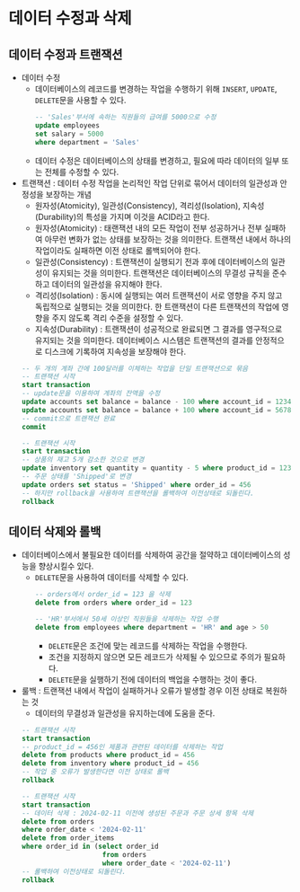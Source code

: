 # 데이터 수정과 삭제

## 데이터 수정과 트랜잭션
* 데이터 수정
    * 데이터베이스의 레코드를 변경하는 작업을 수행하기 위해 `INSERT`, `UPDATE`, `DELETE`문을 사용할 수 있다.
        ```sql
        -- 'Sales'부서에 속하는 직원들의 급여를 5000으로 수정
        update employees
        set salary = 5000
        where department = 'Sales'
        ```
    * 데이터 수정은 데이터베이스의 상태를 변경하고, 필요에 따라 데이터의 일부 또는 전체를 수정할 수 있다.
* 트랜잭션 : 데이터 수정 작업을 논리적인 작업 단위로 묶어서 데이터의 일관성과 안정성을 보장하는 개념
    * 원자성(Atomicity), 일관성(Consistency), 격리성(Isolation), 지속성(Durability)의 특성을 가지며 이것을 ACID라고 한다.
    * 원자성(Atomicity) : 태랜잭션 내의 모든 작업이 전부 성공하거나 전부 실패하여 아무런 변화가 없는 상태를 보장하는 것을 의미한다. 트랜잭션 내에서 하나의 작업이라도 실패하면 이전 상태로 롤백되어야 한다.
    * 일관성(Consistency) : 트랜잭션이 실행되기 전과 후에 데이터베이스의 일관성이 유지되는 것을 의미한다. 트랜잭션은 데이터베이스의 무결성 규칙을 준수하고 데이터의 일관성을 유지해야 한다.
    * 격리성(Isolation) : 동시에 실행되는 여러 트랜잭션이 서로 영향을 주지 않고 독립적으로 실행되는 것을 의미한다. 한 트랜잭션이 다른 트랜잭션의 작업에 영향을 주지 않도록 격리 수준을 설정할 수 있다.
    * 지속성(Durability) : 트랜잭션이 성공적으로 완료되면 그 결과를 영구적으로 유지되는 것을 의미한다. 데이터베이스 시스템은 트랜잭션의 결과를 안정적으로 디스크에 기록하여 지속성을 보장해야 한다.
    ```sql
    -- 두 개의 계좌 간에 100달러를 이체하는 작업을 단일 트랜잭션으로 묶음
    -- 트랜잭션 시작
    start transaction
    -- update문을 이용하여 계좌의 잔액을 수정
    update accounts set balance = balance - 100 where account_id = 1234
    update accounts set balance = balance + 100 where account_id = 5678
    -- commit으로 트랜잭션 완료
    commit
    ```
    ```sql
    -- 트랜잭션 시작
    start transaction
    -- 상품의 재고 5개 감소한 것으로 변경
    update inventory set quantity = quantity - 5 where product_id = 123
    -- 주문 상태를 'Shipped'로 변경
    update orders set status = 'Shipped' where order_id = 456
    -- 하지만 rollback을 사용하여 트랜잭션을 롤백하여 이전상태로 되돌린다.
    rollback
    ```

## 데이터 삭제와 롤백
* 데이터베이스에서 불필요한 데이터를 삭제하여 공간을 절약하고 데이터베이스의 성능을 향상시킬수 있다.
    * `DELETE`문을 사용하여 데이터를 삭제할 수 있다.
        ```sql
        -- orders에서 order_id = 123 을 삭제
        delete from orders where order_id = 123
        ```
        ```sql
        -- 'HR'부서에서 50세 이상인 직원들을 삭제하는 작업 수행
        delete from employees where department = 'HR' and age > 50
        ```
        * `DELETE`문은 조건에 맞는 레코드를 삭제하는 작업을 수행한다.
        * 조건을 지정하지 않으면 모든 레코드가 삭제될 수 있으므로 주의가 필요하다.
        * `DELETE`문을 실행하기 전에 데이터의 백업을 수행하는 것이 좋다.
* 룰백 : 트랜잭션 내에서 작업이 실패하거나 오류가 발생할 경우 이전 상태로 복원하는 것
    * 데이터의 무결성과 일관성을 유지하는데에 도움을 준다.
    ```sql
    -- 트랜잭션 시작
    start transaction
    -- product_id = 456인 제품과 관련된 데이터를 삭제하는 작업
    delete from products where product_id = 456
    delete from inventory where product_id = 456
    -- 작업 중 오류가 발생한다면 이전 상태로 롤백
    rollback
    ```
    ```sql
    -- 트랜잭션 시작
    start transaction
    -- 데이터 삭제 : 2024-02-11 이전에 생성된 주문과 주문 상세 항목 삭제 
    delete from orders
    where order_date < '2024-02-11'
    delete from order_items
    where order_id in (select order_id
                        from orders
                        where order_date < '2024-02-11')
    -- 롤백하여 이전상태로 되돌린다.
    rollback
    ```